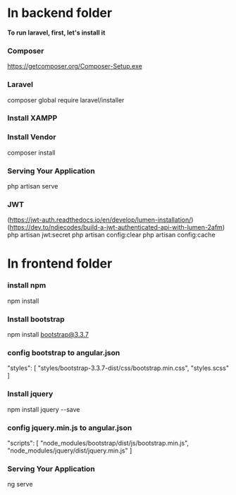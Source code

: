 # In **backend folder**  
**To run laravel, first, let's install it**
### Composer
https://getcomposer.org/Composer-Setup.exe
### Laravel 
composer global require laravel/installer
### Install XAMPP

### Install Vendor
composer install

### Serving Your Application
php artisan serve

### JWT 
(https://jwt-auth.readthedocs.io/en/develop/lumen-installation/)
(https://dev.to/ndiecodes/build-a-jwt-authenticated-api-with-lumen-2afm)
php artisan jwt:secret
php artisan config:clear
php artisan config:cache

# In **frontend folder**  
### install npm
npm install

### Install bootstrap
npm install bootstrap@3.3.7

### config bootstrap to angular.json
"styles": [
    "styles/bootstrap-3.3.7-dist/css/bootstrap.min.css",
    "styles.scss"
]

### Install jquery 
npm install jquery --save

### config jquery.min.js to angular.json
"scripts": [
    "node_modules/bootstrap/dist/js/bootstrap.min.js",
    "node_modules/jquery/dist/jquery.min.js"
]

### Serving Your Application
ng serve